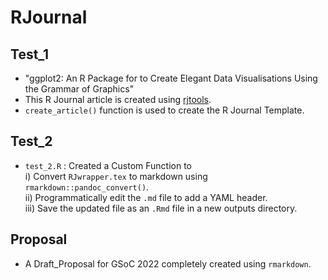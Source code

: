 # RJournal
## Test_1
- "ggplot2: An R Package for to Create Elegant Data Visualisations Using the Grammar of Graphics"
- This R Journal article is created using [rjtools](https://github.com/rjournal/rjtools).
- `create_article()` function is used to create the R Journal Template.
## Test_2
- `test_2.R` : Created a Custom Function to <br>
		i) Convert `RJwrapper.tex` to markdown using `rmarkdown::pandoc_convert()`.<br>
		ii) Programmatically edit the `.md` file to add a YAML header.<br>
		iii) Save the updated file as an `.Rmd` file in a new outputs directory.
## Proposal
- A Draft_Proposal for GSoC 2022 completely created using `rmarkdown`.
